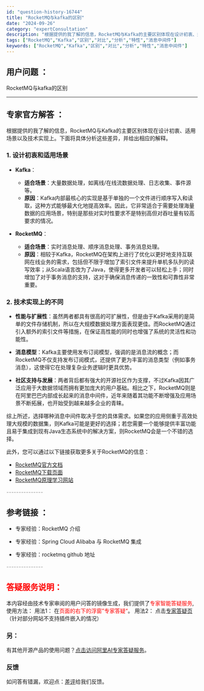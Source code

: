 ```yaml
---
id: "question-history-16744"
title: "RocketMQ与kafka的区别"
date: "2024-09-26"
category: "expertConsultation"
description: "根据提供的我了解的信息，RocketMQ与Kafka的主要区别体现在设计初衷、适用场景以及技术实现上。下面将具体分析这些差异，并给出相应的解释。### 1. 设计初衷和适用场景- **Kafka**：  - **适合场景**：大量数据处理，如离线/在线流数据处理、日志收集、事件源等。  - **原因"
tags: ["RocketMQ","Kafka","区别","对比","分析","特性","消息中间件"]
keywords: ["RocketMQ","Kafka","区别","对比","分析","特性","消息中间件"]
---
```


## 用户问题 ： 
 RocketMQ与kafka的区别  

---------------
## 专家官方解答 ：

根据提供的我了解的信息，RocketMQ与Kafka的主要区别体现在设计初衷、适用场景以及技术实现上。下面将具体分析这些差异，并给出相应的解释。

### 1. 设计初衷和适用场景

- **Kafka**：
  - **适合场景**：大量数据处理，如离线/在线流数据处理、日志收集、事件源等。
  - **原因**：Kafka内部最核心的实现是基于单独的一个文件进行顺序写入和读取，这种方式能够最大化地提高效率。因此，它非常适合于需要处理海量数据的应用场景，特别是那些对实时性要求不是特别高但对吞吐量有较高要求的情况。

- **RocketMQ**：
  - **适合场景**：实时消息处理、顺序消息处理、事务消息处理。
  - **原因**：相较于Kafka，RocketMQ在架构上进行了优化以更好地支持互联网在线业务的需求，包括但不限于增加了索引文件来提升单机多队列的读写效率；从Scala语言改为了Java，使得更多开发者可以轻松上手；同时增加了对于事务消息的支持，这对于确保消息传递的一致性和可靠性非常重要。

### 2. 技术实现上的不同

- **性能与扩展性**：虽然两者都具有很高的可扩展性，但是由于Kafka采用的是简单的文件存储机制，所以在大规模数据处理方面表现更佳。而RocketMQ通过引入额外的索引文件等措施，在保证高性能的同时也增强了系统的灵活性和功能性。
  
- **消息模型**：Kafka主要使用发布订阅模型，强调的是消息流的概念；而RocketMQ不仅支持发布订阅模式，还提供了更为丰富的消息类型（例如事务消息），这使得它在处理复杂业务逻辑时更具优势。

- **社区支持与发展**：两者背后都有强大的开源社区作为支撑，不过Kafka因其广泛应用于大数据领域而拥有更加庞大的用户基础。相比之下，RocketMQ则是在阿里巴巴内部成长起来的消息中间件，近年来随着其功能不断增强及应用场景不断拓展，也开始受到越来越多企业的青睐。

综上所述，选择哪种消息中间件取决于您的具体需求。如果您的应用侧重于高效处理大规模的数据集，则Kafka可能是更好的选择；若您需要一个能够提供丰富功能且易于集成到现有Java生态系统中的解决方案，则RocketMQ会是一个不错的选择。

此外，您可以通过以下链接获取更多关于RocketMQ的信息：
- [RocketMQ官方文档](https://rocketmq.apache.org/zh/docs/)
- [RocketMQ下载页面](https://rocketmq.apache.org/zh/download)
- [RocketMQ原理学习网站](https://rocketmq-learning.com/)


<font color="#949494">---------------</font> 


## 参考链接 ：

* 专家经验：RocketMQ 介绍 
 
 * 专家经验：Spring Cloud Alibaba 与 RocketMQ 集成 
 
 * 专家经验：rocketmq github 地址 


 <font color="#949494">---------------</font> 
 


## <font color="#FF0000">答疑服务说明：</font> 

本内容经由技术专家审阅的用户问答的镜像生成，我们提供了<font color="#FF0000">专家智能答疑服务</font>,使用方法：
用法1： 在<font color="#FF0000">页面的右下的浮窗”专家答疑“</font>。
用法2： 点击[专家答疑页](https://answer.opensource.alibaba.com/docs/intro)（针对部分网站不支持插件嵌入的情况）
### 另：


有其他开源产品的使用问题？[点击访问阿里AI专家答疑服务](https://answer.opensource.alibaba.com/docs/intro)。
### 反馈
如问答有错漏，欢迎点：[差评](https://ai.nacos.io/user/feedbackByEnhancerGradePOJOID?enhancerGradePOJOId=17284)给我们反馈。
